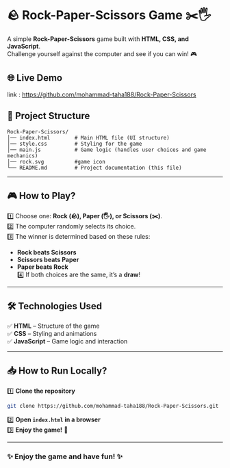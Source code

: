 # 🪨 Rock-Paper-Scissors Game ✂️🖐️

A simple **Rock-Paper-Scissors** game built with **HTML, CSS, and JavaScript**.  
Challenge yourself against the computer and see if you can win! 🎮  

## 🌐 Live Demo  
link : https://github.com/mohammad-taha188/Rock-Paper-Scissors

## 📂 Project Structure  

```
Rock-Paper-Scissors/
│── index.html        # Main HTML file (UI structure)
│── style.css         # Styling for the game
│── main.js           # Game logic (handles user choices and game mechanics) 
│── rock.svg          #game icon
└── README.md         # Project documentation (this file)
```

---

## 🎮 **How to Play?**  
1️⃣ Choose one: **Rock (🪨), Paper (🖐️), or Scissors (✂️)**.  
2️⃣ The computer randomly selects its choice.  
3️⃣ The winner is determined based on these rules:  
   - **Rock beats Scissors**  
   - **Scissors beats Paper**  
   - **Paper beats Rock**  
4️⃣ If both choices are the same, it’s a **draw**!  

---

## 🛠 **Technologies Used**  
✅ **HTML** – Structure of the game  
✅ **CSS** – Styling and animations  
✅ **JavaScript** – Game logic and interaction  

---

## 📥 **How to Run Locally?**  
1️⃣ **Clone the repository**  
```sh
git clone https://github.com/mohammad-taha188/Rock-Paper-Scissors.git
```
2️⃣ **Open `index.html` in a browser**  
3️⃣ **Enjoy the game!** 🎉  

---

### ✨ **Enjoy the game and have fun!** ✨
